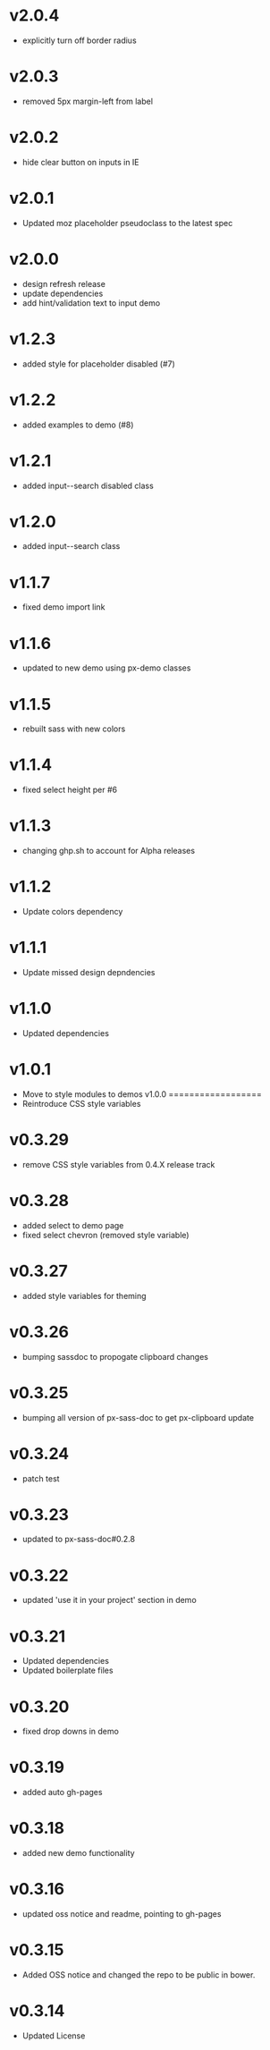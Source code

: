 v2.0.4
==================
* explicitly turn off border radius

v2.0.3
==================
* removed 5px margin-left from label

v2.0.2
==================
* hide clear button on inputs in IE

v2.0.1
==================
* Updated moz placeholder pseudoclass to the latest spec

v2.0.0
==================
* design refresh release
* update dependencies
* add hint/validation text to input demo

v1.2.3
==================
* added style for placeholder disabled (#7)

v1.2.2
==================
* added examples to demo (#8)

v1.2.1
==================
* added input--search disabled class

v1.2.0
==================
* added input--search class

v1.1.7
==================
* fixed demo import link

v1.1.6
==================
* updated to new demo using px-demo classes

v1.1.5
==================
* rebuilt sass with new colors

v1.1.4
==================
* fixed select height per #6

v1.1.3
==================
* changing ghp.sh to account for Alpha releases

v1.1.2
==================
* Update colors dependency

v1.1.1
==================
* Update missed design depndencies

v1.1.0
==================
* Updated dependencies

v1.0.1
==================
* Move to style modules to demos
v1.0.0
==================
* Reintroduce CSS style variables

v0.3.29
==================
* remove CSS style variables from 0.4.X release track

v0.3.28
==================
* added select to demo page
* fixed select chevron (removed style variable)

v0.3.27
==================
* added style variables for theming

v0.3.26
==================
* bumping sassdoc to propogate clipboard changes

v0.3.25
==================
* bumping all version of px-sass-doc to get px-clipboard update

v0.3.24
==================
* patch test

v0.3.23
==============================
* updated to px-sass-doc#0.2.8

v0.3.22
==============================
* updated 'use it in your project' section in demo

v0.3.21
==============================
* Updated dependencies
* Updated boilerplate files

v0.3.20
==============================
* fixed drop downs in demo

v0.3.19
==============================
* added auto gh-pages

v0.3.18
==============================
* added new demo functionality

v0.3.16
==============================
* updated oss notice and readme, pointing to gh-pages

v0.3.15
==============================
* Added OSS notice and changed the repo to be public in bower.

v0.3.14
=====================
* Updated License
